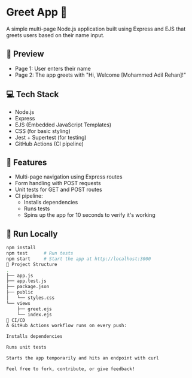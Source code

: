 # Greet App 👋

A simple multi-page Node.js application built using Express and EJS that greets users based on their name input.

## 📸 Preview

- Page 1: User enters their name
- Page 2: The app greets with "Hi, Welcome [Mohammed Adil Rehan]!"

## 💻 Tech Stack

- Node.js
- Express
- EJS (Embedded JavaScript Templates)
- CSS (for basic styling)
- Jest + Supertest (for testing)
- GitHub Actions (CI pipeline)

## 🚀 Features

- Multi-page navigation using Express routes
- Form handling with POST requests
- Unit tests for GET and POST routes
- CI pipeline:
  - Installs dependencies
  - Runs tests
  - Spins up the app for 10 seconds to verify it's working

## 🧪 Run Locally

```bash
npm install
npm test      # Run tests
npm start     # Start the app at http://localhost:3000
📁 Project Structure
.
├── app.js
├── app.test.js
├── package.json
├── public
│   └── styles.css
└── views
    ├── greet.ejs
    └── index.ejs
🔄 CI/CD
A GitHub Actions workflow runs on every push:

Installs dependencies

Runs unit tests

Starts the app temporarily and hits an endpoint with curl

Feel free to fork, contribute, or give feedback!